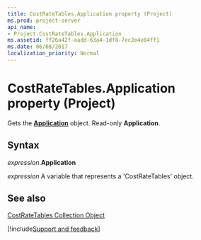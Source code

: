 ```yaml
---
title: CostRateTables.Application property (Project)
ms.prod: project-server
api_name:
- Project.CostRateTables.Application
ms.assetid: ff26a42f-aadd-63a4-1df8-7ec2e4e84ff1
ms.date: 06/08/2017
localization_priority: Normal
---
```



# CostRateTables.Application property (Project)

Gets the  **[Application](Project.Application.md)** object. Read-only **Application**.


## Syntax

_expression_.**Application**

_expression_ A variable that represents a 'CostRateTables' object.


## See also


[CostRateTables Collection Object](Project.costratetables.md)

[!include[Support and feedback](~/includes/feedback-boilerplate.md)]